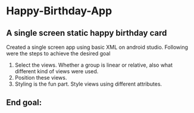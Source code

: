 # Happy-Birthday-App
## A single screen static happy birthday card

Created a single screen app using basic XML on android studio. 
Following were the steps to achieve the desired goal 
1. Select the views. Whether a group is linear or relative, also what different kind of views were used. 
2. Position these views. 
3. Styling is the fun part. Style views using different attributes. 

## End goal: 
